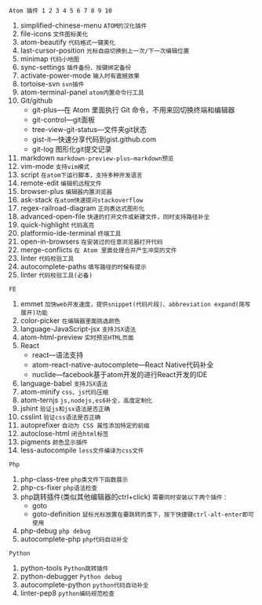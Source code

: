 ```


Atom 插件 1 2 3 4 5 6 7 8 9 10

```
1. simplified-chinese-menu
`ATOM的汉化插件`
1. file-icons
`文件图标美化`
1. atom-beautify
`代码格式一键美化`
1. last-cursor-position
`光标自由切换到上一次/下一次编辑位置`
1. minimap
`代码小地图`
1. sync-settings
`插件备份、按键绑定备份`
1. activate-power-mode
`输入时有震撼效果`
1. tortoise-svn
`svn插件`
1. atom-terminal-panel
`atom内置命令行工具`
1. Git/github
   * git-plus—在 Atom 里面执行 Git 命令，不用来回切换终端和编辑器
   * git-control—git面板
   * tree-view-git-status—文件夹git状态
   * gist-it—快速分享代码到gist.github.com
   * git-log 图形化git提交记录
1. markdown
`markdown-preview-plus—markdown预览`
1. vim-mode
`支持vim模式`
1. script
`在atom下运行脚本，支持多种开发语言`
1. remote-edit
`编辑机远程文件`
1. browser-plus
`编辑器内置浏览器`
1. ask-stack
`在atom快速提问stackoverflow`
1. regex-railroad-diagram
`正则表达式图形化`
1. advanced-open-file
`快速的打开文件或新建文件，同时支持路径补全`
1. quick-highlight
`代码高亮`
1. platformio-ide-terminal
`终端工具`
1. open-in-browsers
`在安装过的任意浏览器打开代码`
1. merge-conflicts
`在 Atom 里面处理合并产生冲突的文件`
1. linter
`代码校验工具`
1. autocomplete-paths
`填写路径的时候有提示`
1. linter
`代码校验工具(必备)`
```
FE
```
1. emmet
`加快web开发速度，提供snippet(代码片段)、abbreviation expand(简写展开)功能`
1. color-picker
`在编辑器里面挑选颜色`
1. language-JavaScript-jsx
`支持JSX语法`
1. atom-html-preview
`实时预览HTML页面`
1. React
   * react—语法支持
   * atom-react-native-autocomplete—React Native代码补全
   * nuclide—facebook基于atom开发的进行React开发的IDE
1. language-babel
`支持JSX语法`
1. atom-minify
`css、js代码压缩`
1. atom-ternjs
`js,nodejs,es6补全，高度定制化`
1. jshint
`验证js和jsx语法是否正确`
1. csslint
`验证css语法是否正确`
1. autoprefixer
`自动为 CSS 属性添加特定的前缀`
1. autoclose-html
`闭合html标签`
1. pigments
`颜色显示插件`
1. less-autocompile
`less文件编译为css文件`

```
Php
```
1. php-class-tree
`php类文件下函数展示`
1. php-cs-fixer
`php语法检查`
1. php跳转插件(类似其他编辑器的ctrl+click)
    `需要同时安装以下两个插件：`
    * goto
    * goto-definition
      `鼠标光标放置在要跳转的类下，按下快捷键ctrl-alt-enter即可使用`
1. php-debug
`php debug`
1. autocomplete-php
`php代码自动补全`

```
Python
```
1. python-tools
`Python跳转插件`
1. python-debugger
`Python debug`
1. autocomplete-python
`python代码自动补全`
1. linter-pep8
`python编码规范检查`

